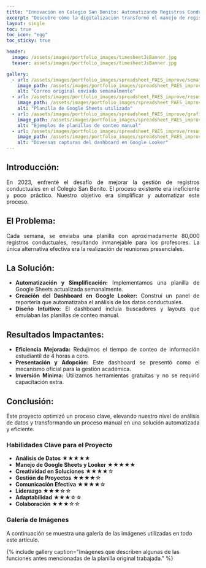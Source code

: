 ```yaml
---
title: "Innovación en Colegio San Benito: Automatizando Registros Conductuales con Google Looker"
excerpt: "Descubre cómo la digitalización transformó el manejo de registros conductuales en el Colegio San Benito, mejorando la eficiencia y la toma de decisiones."
layout: single
toc: true
toc_icon: "egg"
toc_sticky: true

header:
  image: /assets/images/portfolio_images/timesheetJsBanner.jpg
  teaser: assets/images/portfolio_images/timesheetJsBanner.jpg

gallery:
  - url: /assets/images/portfolio_images/spreadsheet_PAES_improve/semaforizacion.png
    image_path: /assets/images/portfolio_images/spreadsheet_PAES_improve/semaforizacion.png
    alt: "Correo original enviado semanalmente"
  - url: /assets/images/portfolio_images/spreadsheet_PAES_improve/resumen.png
    image_path: /assets/images/portfolio_images/spreadsheet_PAES_improve/resumen.png
    alt: "Planilla de Google Sheets utilizada"
  - url: /assets/images/portfolio_images/spreadsheet_PAES_improve/grafico.png
    image_path: /assets/images/portfolio_images/spreadsheet_PAES_improve/grafico.png
    alt: "Ejemplos de planillas de conteo manual"
  - url: /assets/images/portfolio_images/spreadsheet_PAES_improve/resumen_grupos.png
    image_path: /assets/images/portfolio_images/spreadsheet_PAES_improve/resumen_grupos.png
    alt: "Diversas capturas del dashboard en Google Looker"
---
```


<div align="justify" markdown="1">

## Introducción:
En 2023, enfrenté el desafío de mejorar la gestión de registros conductuales en el Colegio San Benito. El proceso existente era ineficiente y poco práctico. Nuestro objetivo era simplificar y automatizar este proceso.

## El Problema:
Cada semana, se enviaba una planilla con aproximadamente 80,000 registros conductuales, resultando inmanejable para los profesores. La única alternativa efectiva era la realización de reuniones presenciales.

## La Solución:
- **Automatización y Simplificación:** Implementamos una planilla de Google Sheets actualizada semanalmente.
- **Creación del Dashboard en Google Looker:** Construí un panel de reportería que automatizaba el análisis de los datos conductuales.
- **Diseño Intuitivo:** El dashboard incluía buscadores y layouts que emulaban las planillas de conteo manual.

## Resultados Impactantes:
- **Eficiencia Mejorada:** Redujimos el tiempo de conteo de información estudiantil de 4 horas a cero.
- **Presentación y Adopción:** Este dashboard se presentó como el mecanismo oficial para la gestión académica.
- **Inversión Mínima:** Utilizamos herramientas gratuitas y no se requirió capacitación extra.

## Conclusión:
Este proyecto optimizó un proceso clave, elevando nuestro nivel de análisis de datos y transformando un proceso manual en una solución automatizada y eficiente.

</div>

### Habilidades Clave para el Proyecto

- **Análisis de Datos** ★★★★★
- **Manejo de Google Sheets y Looker** ★★★★★
- **Creatividad en Soluciones** ★★★★☆
- **Gestión de Proyectos** ★★★★☆
- **Comunicación Efectiva** ★★★★☆
- **Liderazgo** ★★★☆☆
- **Adaptabilidad** ★★★☆☆
- **Colaboración** ★★★☆☆

### Galería de Imágenes

A continuación se muestra una galería de las imágenes utilizadas en todo este artículo.

{% include gallery caption="Imágenes que describen algunas de las funciones antes mencionadas de la planilla original trabajada." %}
